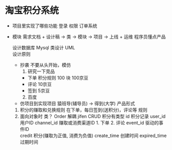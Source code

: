 # 淘宝积分系统

- 项目里实现了哪些功能
  登录
  权限
  订单系统

- 模块
  需求文档 + 设计稿 -> 类 ->  模块 ->  项目 -> 上线 + 运维
  程序员懂点产品

  设计数据库    Mysql
  类设计  UML  
  设计原则

  - 抄袭
    不要从头开始，模仿
    1. 研究一下竞品
     - 下单
       积分规则
       100 块   100京豆
     - 评论
       10京豆
     - 签到
       5京豆
    2. 百度
  - 仿项目到实现项目
    猿班导(辅导员) ->  得到(大学)
    产品形式

  1. 积分的赚取和兑换规则
    在下单，每日签到(送积分)，评论等    规则
  2. 面向对象时 类？
    Order 解耦    jifen  CRUD
    积分有类型
    id          积分记录
    user_id     用户ID
    channel_id  赚取或消费渠道ID    1. 下单     2. 评论
    event_id    驱动的事件ID  
    credit      积分(赚取为正值, 消费为负值)
    create_time     创建时间
    expired_time    过期时间